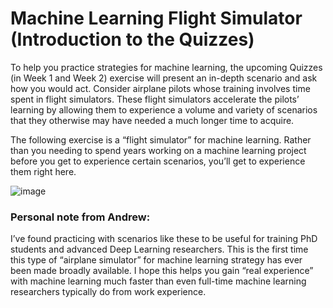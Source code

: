 # Machine Learning Flight Simulator (Introduction to the Quizzes)

To help you practice strategies for machine learning, the upcoming Quizzes (in Week 1 and Week 2) exercise will present an in-depth scenario and ask how you would act. Consider airplane pilots whose training involves time spent in flight simulators. These flight simulators accelerate the pilots’ learning by allowing them to experience a volume and variety of scenarios that they otherwise may have needed a much longer time to acquire.

The following exercise is a “flight simulator” for machine learning. Rather than you needing to spend years working on a machine learning project before you get to experience certain scenarios, you’ll get to experience them right here.

![image](https://github.com/user-attachments/assets/125695ba-e768-42b1-a3e3-2b9889148268)


### Personal note from Andrew:
I’ve found practicing with scenarios like these to be useful for training PhD students and advanced Deep Learning researchers. This is the first time this type of “airplane simulator” for machine learning strategy has ever been made broadly available. I hope this helps you gain “real experience” with machine learning much faster than even full-time machine learning researchers typically do from work experience.
